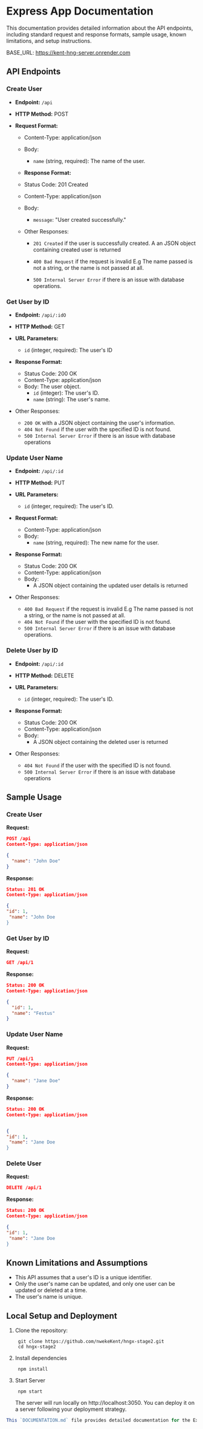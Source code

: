 # Express App Documentation

This documentation provides detailed information about the API endpoints, including standard request and response formats, sample usage, known limitations, and setup instructions.

BASE_URL: https://kent-hng-server.onrender.com

## API Endpoints

### Create User

- **Endpoint:** `/api`
- **HTTP Method:** POST
- **Request Format:**

  - Content-Type: application/json
  - Body:

    - `name` (string, required): The name of the user.

  - **Response Format:**
  - Status Code: 201 Created
  - Content-Type: application/json
  - Body:

    - `message`: "User created successfully."

  - Other Responses:

    - `201 Created` if the user is successfully created. A an JSON object containing created user is returned

    - `400 Bad Request` if the request is invalid E.g The name passed is not a string, or the name is not passed at all.

    - `500 Internal Server Error` if there is an issue with database operations.

### Get User by ID

- **Endpoint:** `/api/:idO`
- **HTTP Method:** GET
- **URL Parameters:**

  - `id` (integer, required): The user's ID

- **Response Format:**

  - Status Code: 200 OK
  - Content-Type: application/json
  - Body: The user object.
    - `id` (integer): The user's ID.
    - `name` (string): The user's name.

- Other Responses:

  - `200 OK` with a JSON object containing the user's information.
  - `404 Not Found` if the user with the specified ID is not found.
  - `500 Internal Server Error` if there is an issue with database operations

### Update User Name

- **Endpoint:** `/api/:id`
- **HTTP Method:** PUT
- **URL Parameters:**
  - `id` (integer, required): The user's ID.
- **Request Format:**

  - Content-Type: application/json
  - Body:
    - `name` (string, required): The new name for the user.

- **Response Format:**

  - Status Code: 200 OK
  - Content-Type: application/json
  - Body:
    - A JSON object containing the updated user details is returned

- Other Responses:
  - `400 Bad Request` if the request is invalid E.g The name passed is not a string, or the name is not passed at all.
  - `404 Not Found` if the user with the specified ID is not found.
  - `500 Internal Server Error` if there is an issue with database operations.

### Delete User by ID

- **Endpoint:** `/api/:id`
- **HTTP Method:** DELETE
- **URL Parameters:**

  - `id` (integer, required): The user's ID.

- **Response Format:**

  - Status Code: 200 OK
  - Content-Type: application/json
  - Body:
    - A JSON object containing the deleted user is returned

- Other Responses:
  - `404 Not Found` if the user with the specified ID is not found.
  - `500 Internal Server Error` if there is an issue with database operations

## Sample Usage

### Create User

**Request:**

```json
POST /api
Content-Type: application/json

{
  "name": "John Doe"
}
```

**Response:**

```json
Status: 201 OK
Content-Type: application/json

{
"id": 1,
 "name": "John Doe
}
```

### Get User by ID

**Request:**

```json
GET /api/1

```

**Response:**

```json
Status: 200 OK
Content-Type: application/json

{
  "id": 1,
  "name": "Festus"
}
```

### Update User Name

**Request:**

```json
PUT /api/1
Content-Type: application/json

{
  "name": "Jane Doe"
}
```

**Response:**

```json
Status: 200 OK
Content-Type: application/json


{
"id": 1,
 "name": "Jane Doe
}

```

### Delete User

**Request:**

```json
DELETE /api/1
```

**Response:**

```json
Status: 200 OK
Content-Type: application/json

{
"id": 1,
 "name": "Jane Doe
}

```

## Known Limitations and Assumptions

- This API assumes that a user's ID is a unique identifier.
- Only the user's name can be updated, and only one user can be updated or deleted at a time.
- The user's name is unique.

## Local Setup and Deployment

1. Clone the repository:

   ```shell
    git clone https://github.com/nwekeKent/hngx-stage2.git
    cd hngx-stage2
   ```

2. Install dependencies

   ```shell
    npm install
   ```

3. Start Server

   ```shell
    npm start
   ```

   The server will run locally on http://localhost:3050. You can deploy it on a server following your deployment strategy.

```javascript
This `DOCUMENTATION.md` file provides detailed documentation for the Express app, including API endpoints, request and response formats, sample usage, known limitations, and setup instructions for both local development and deployment.
```
